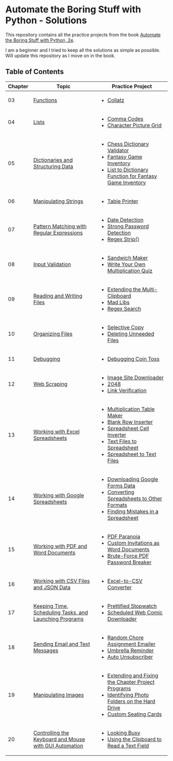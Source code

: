 # Automate the Boring Stuff with Python - Solutions

This repository contains all the practice projects from the book [Automate the Boring Stuff with Python, 2e](https://automatetheboringstuff.com/2e/).

I am a beginner and I tried to keep all the solutions as simple as possible. Will update this repository as I move on in the book.

## Table of Contents

Chapter | Topic  | Practice Project
------|------------ | -------------
03 | [Functions](https://github.com/s0mnaths/Automate-the-Boring-Stuff-with-Python-Solutions/tree/main/Chapter-03) | <ul><li>[Collatz](https://github.com/s0mnaths/Automate-the-Boring-Stuff-with-Python-Solutions/blob/main/Chapter-03/Collatz.py)</li></ul>
04 | [Lists](https://github.com/s0mnaths/Automate-the-Boring-Stuff-with-Python-Solutions/tree/main/Chapter-04) | <ul><li>[Comma Codes](https://github.com/s0mnaths/Automate-the-Boring-Stuff-with-Python-Solutions/blob/main/Chapter-04/CommaCodes.py)</li><li>[Character Picture Grid](https://github.com/s0mnaths/Automate-the-Boring-Stuff-with-Python-Solutions/blob/main/Chapter-04/CharacterPictureGrid.py)</li></ul>
05 | [Dictionaries and Structuring Data](https://github.com/s0mnaths/Automate-the-Boring-Stuff-with-Python-Solutions/tree/main/Chapter-05) | <ul><li>[Chess Dictionary Validator](https://github.com/s0mnaths/Automate-the-Boring-Stuff-with-Python-Solutions/blob/main/Chapter-05/ChessDictionaryValidator.py)</li><li>[Fantasy Game Inventory](https://github.com/s0mnaths/Automate-the-Boring-Stuff-with-Python-Solutions/blob/main/Chapter-05/FantasyGameInventory.py)</li><li>[List to Dictionary Function for Fantasy Game Inventory](https://github.com/s0mnaths/Automate-the-Boring-Stuff-with-Python-Solutions/blob/main/Chapter-05/ListToDictionaryFunctionforFantasyGameInventory.py)</li></ul>
06 | [Manipulating Strings](https://github.com/s0mnaths/Automate-the-Boring-Stuff-with-Python-Solutions/tree/main/Chapter-06) | <ul><li>[Table Printer](https://github.com/s0mnaths/Automate-the-Boring-Stuff-with-Python-Solutions/blob/main/Chapter-06/TablePrinter.py)</li></ul>
07 | [Pattern Matching with Regular Expressions](https://github.com/s0mnaths/Automate-the-Boring-Stuff-with-Python-Solutions/tree/main/Chapter-07) | <ul><li>[Date Detection](https://github.com/s0mnaths/Automate-the-Boring-Stuff-with-Python-Solutions/blob/main/Chapter-07/DateDetection.py)</li><li>[Strong Password Detection](https://github.com/s0mnaths/Automate-the-Boring-Stuff-with-Python-Solutions/blob/main/Chapter-07/StrongPasswordDetection.py)</li><li>[Regex Strip()](https://github.com/s0mnaths/Automate-the-Boring-Stuff-with-Python-Solutions/blob/main/Chapter-07/RegexStrip().py)</li></ul>
08 | [Input Validation](https://github.com/s0mnaths/Automate-the-Boring-Stuff-with-Python-Solutions/tree/main/Chapter-08) | <ul><li>[Sandwich Maker](https://github.com/s0mnaths/Automate-the-Boring-Stuff-with-Python-Solutions/blob/main/Chapter-08/SandwichMaker.py)</li><li>[Write Your Own Multiplication Quiz](https://github.com/s0mnaths/Automate-the-Boring-Stuff-with-Python-Solutions/blob/main/Chapter-08/MultiplicationQuiz.py)</li></ul>
09 | [Reading and Writing Files](https://github.com/s0mnaths/Automate-the-Boring-Stuff-with-Python-Solutions/tree/main/Chapter-09) | <ul><li>[Extending the Multi-Clipboard](https://github.com/s0mnaths/Automate-the-Boring-Stuff-with-Python-Solutions/blob/main/Chapter-09/ExtendingTheMulti-Clipboard.pyw)</li><li>[Mad Libs](https://github.com/s0mnaths/Automate-the-Boring-Stuff-with-Python-Solutions/blob/main/Chapter-09/MadLibs.py)</li><li>[Regex Search](https://github.com/s0mnaths/Automate-the-Boring-Stuff-with-Python-Solutions/blob/main/Chapter-09/RegexSearch.py)</li></ul>
10 | [Organizing Files](https://github.com/s0mnaths/Automate-the-Boring-Stuff-with-Python-Solutions/tree/main/Chapter-10) | <ul><li>[Selective Copy](https://github.com/s0mnaths/Automate-the-Boring-Stuff-with-Python-Solutions/blob/main/Chapter-10/SelectiveCopy.py)</li><li>[Deleting Unneeded Files](https://github.com/s0mnaths/Automate-the-Boring-Stuff-with-Python-Solutions/blob/main/Chapter-10/DeletingUnneededFiles.py)</li></ul>
11 | [Debugging](https://github.com/s0mnaths/Automate-the-Boring-Stuff-with-Python-Solutions/tree/main/Chapter-11) | <ul><li>[Debugging Coin Toss](https://github.com/s0mnaths/Automate-the-Boring-Stuff-with-Python-Solutions/blob/main/Chapter-11/DebuggingCoinToss.py)</li></ul>
12 | [Web Scraping](https://github.com/s0mnaths/Automate-the-Boring-Stuff-with-Python-Solutions/tree/main/Chapter-12) | <ul><li>[Image Site Downloader](https://github.com/s0mnaths/Automate-the-Boring-Stuff-with-Python-Solutions/blob/main/Chapter-12/ImageSiteDownloader.py)</li><li>[2048](https://github.com/s0mnaths/Automate-the-Boring-Stuff-with-Python-Solutions/blob/main/Chapter-12/2048.py)</li><li>[Link Verification](https://github.com/s0mnaths/Automate-the-Boring-Stuff-with-Python-Solutions/blob/main/Chapter-12/LinkVerificcation.py)</li></ul>
13 | [Working with Excel Spreadsheets](https://github.com/s0mnaths/Automate-the-Boring-Stuff-with-Python-Solutions/tree/main/Chapter-13) | <ul><li>[Multiplication Table Maker](https://github.com/s0mnaths/Automate-the-Boring-Stuff-with-Python-Solutions/blob/main/Chapter-13/MultiplicationTableMaker.py)</li><li>[Blank Row Inserter](https://github.com/s0mnaths/Automate-the-Boring-Stuff-with-Python-Solutions/blob/main/Chapter-13/BlankRowInserter.py)</li><li>[Spreadsheet Cell Inverter](https://github.com/s0mnaths/Automate-the-Boring-Stuff-with-Python-Solutions/blob/main/Chapter-13/SpreadsheetCellInverter.py)</li><li>[Text Files to Spreadsheet](https://github.com/s0mnaths/Automate-the-Boring-Stuff-with-Python-Solutions/blob/main/Chapter-13/TextFilesToSpreadsheet.py)</li><li>[Spreadsheet to Text Files](https://github.com/s0mnaths/Automate-the-Boring-Stuff-with-Python-Solutions/blob/main/Chapter-13/SpreadsheetToTextFiles.py)</li></ul>
14 | [Working with Google Spreadsheets](https://github.com/s0mnaths/Automate-the-Boring-Stuff-with-Python-Solutions/tree/main/Chapter-14) | <ul><li>[Downloading Google Forms Data](https://github.com/s0mnaths/Automate-the-Boring-Stuff-with-Python-Solutions/blob/main/Chapter-14/DownloadingGoogleFormsData.py)</li><li>[Converting Spreadsheets to Other Formats](https://github.com/s0mnaths/Automate-the-Boring-Stuff-with-Python-Solutions/blob/main/Chapter-14/ConvertingSpreadsheetsToOtherFormats.py)</li><li>[Finding Mistakes in a Spreadsheet](https://github.com/s0mnaths/Automate-the-Boring-Stuff-with-Python-Solutions/blob/main/Chapter-14/FindingMistakesInASpreadsheet.py)</li></ul>
15 | [Working with PDF and Word Documents](https://github.com/s0mnaths/Automate-the-Boring-Stuff-with-Python-Solutions/tree/main/Chapter-15) | <ul><li>[PDF Paranoia](https://github.com/s0mnaths/Automate-the-Boring-Stuff-with-Python-Solutions/blob/main/Chapter-15/PDFParanoia.py)</li><li>[Custom Invitations as Word Documents](https://github.com/s0mnaths/Automate-the-Boring-Stuff-with-Python-Solutions/blob/main/Chapter-15/CustomInvitationsAsWordDocuments.py)</li><li>[Brute-Force PDF Password Breaker](https://github.com/s0mnaths/Automate-the-Boring-Stuff-with-Python-Solutions/blob/main/Chapter-15/Brute-ForcePDFPasswordBreaker.py)</li></ul>
16 | [Working with CSV Files and JSON Data](https://github.com/s0mnaths/Automate-the-Boring-Stuff-with-Python-Solutions/tree/main/Chapter-16) | <ul><li>[Excel-to-CSV Converter](https://github.com/s0mnaths/Automate-the-Boring-Stuff-with-Python-Solutions/blob/main/Chapter-16/Excel-to-CSVConverter.py)</li></ul>
17 | [Keeping Time, Scheduling Tasks, and Launching Programs](https://github.com/s0mnaths/Automate-the-Boring-Stuff-with-Python-Solutions/tree/main/Chapter-17) | <ul><li>[Prettified Stopwatch](https://github.com/s0mnaths/Automate-the-Boring-Stuff-with-Python-Solutions/blob/main/Chapter-17/PrettifiedStopwatch.py)</li><li>[Scheduled Web Comic Downloader](https://github.com/s0mnaths/Automate-the-Boring-Stuff-with-Python-Solutions/blob/main/Chapter-17/ScheduledWebComicDownloader.py)</li></ul>
18 | [Sending Email and Text Messages](https://github.com/s0mnaths/Automate-the-Boring-Stuff-with-Python-Solutions/tree/main/Chapter-18) | <ul><li>[Random Chore Assignment Emailer](https://github.com/s0mnaths/Automate-the-Boring-Stuff-with-Python-Solutions/blob/main/Chapter-18/RandomChoreAssignmentEmailer.py)</li><li>[Umbrella Reminder](https://github.com/s0mnaths/Automate-the-Boring-Stuff-with-Python-Solutions/blob/main/Chapter-18/UmbrellaReminder.py)</li><li>[Auto Unsubscriber](https://github.com/s0mnaths/Automate-the-Boring-Stuff-with-Python-Solutions/blob/main/Chapter-18/AutoUnsubscriber.py)</li></ul>
19 | [Manipulating Images](https://github.com/s0mnaths/Automate-the-Boring-Stuff-with-Python-Solutions/tree/main/Chapter-19) | <ul><li>[Extending and Fixing the Chapter Project Programs](https://github.com/s0mnaths/Automate-the-Boring-Stuff-with-Python-Solutions/blob/main/Chapter-19/ExtendingAndFixingTheChapterProjectPrograms.py)</li><li>[Identifying Photo Folders on the Hard Drive](https://github.com/s0mnaths/Automate-the-Boring-Stuff-with-Python-Solutions/blob/main/Chapter-19/IdentifyingPhotoFoldersOnTheHardDrive.py)</li><li>[Custom Seating Cards](https://github.com/s0mnaths/Automate-the-Boring-Stuff-with-Python-Solutions/blob/main/Chapter-19/CustomSeatingCards.py)</li></ul>
20 | [Controlling the Keyboard and Mouse with GUI Automation](https://github.com/s0mnaths/Automate-the-Boring-Stuff-with-Python-Solutions/tree/main/Chapter-20) | <ul><li>[Looking Busy](https://github.com/s0mnaths/Automate-the-Boring-Stuff-with-Python-Solutions/blob/main/Chapter-20/LookingBusy.py)</li><li>[Using the Clipboard to Read a Text Field](https://github.com/s0mnaths/Automate-the-Boring-Stuff-with-Python-Solutions/blob/main/Chapter-20/UsingTheClipboardToReadATextField.py)</li></ul>